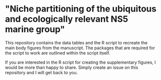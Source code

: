# "Niche partitioning of the ubiquitous and ecologically relevant NS5 marine group"

This repository contains the data tables and the R script to recreate the main body figures from the manuscript. The packages that are required for the script to work are outlined within the script itself.

If you are interested in the R script for creating the supplementary figures, I would be more than happy to share. Simply create an issue on this repository and I will get back to you.

